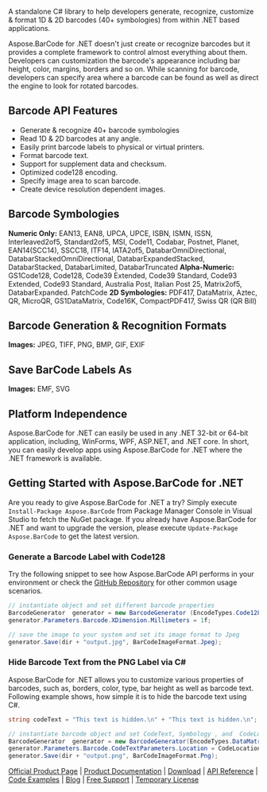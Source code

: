 A standalone C# library to help developers generate, recognize, customize & format 1D & 2D barcodes (40+ symbologies) from within .NET based applications.

Aspose.BarCode for .NET doesn't just create or recognize barcodes but it provides a complete framework to control almost everything about them. Developers can customization the barcode's appearance including bar height, color, margins, borders and so on. While scanning for barcode, developers can specify area where a barcode can be found as well as direct the engine to look for rotated barcodes.

## Barcode API Features
- Generate & recognize 40+ barcode symbologies
- Read 1D & 2D barcodes at any angle.
- Easily print barcode labels to physical or virtual printers.
- Format barcode text.
- Support for supplement data and checksum.
- Optimized code128 encoding.
- Specify image area to scan barcode.
- Create device resolution dependent images.

## Barcode Symbologies
**Numeric Only:** EAN13,  EAN8, UPCA, UPCE, ISBN, ISMN, ISSN, Interleaved2of5,  Standard2of5, MSI, Code11, Codabar, Postnet, Planet, EAN14(SCC14), SSCC18, ITF14, IATA2of5, DatabarOmniDirectional, DatabarStackedOmniDirectional, DatabarExpandedStacked,   DatabarStacked, DatabarLimited, DatabarTruncated
**Alpha-Numeric:** GS1Code128, Code128, Code39 Extended, Code39 Standard, Code93 Extended, Code93 Standard, Australia Post, Italian Post 25, Matrix2of5, DatabarExpanded. PatchCode
**2D Symbologies:** PDF417, DataMatrix, Aztec, QR, MicroQR, GS1DataMatrix, Code16K, CompactPDF417, Swiss QR (QR Bill)

## Barcode Generation & Recognition Formats
**Images:** JPEG, TIFF, PNG, BMP, GIF, EXIF

## Save BarCode Labels As
**Images:** EMF, SVG

## Platform Independence
Aspose.BarCode for .NET can easily be used in any .NET 32-bit or 64-bit application, including, WinForms, WPF, ASP.NET, and .NET core. In short, you can easily develop apps using Aspose.BarCode for .NET where the .NET framework is available.

## Getting Started with Aspose.BarCode for .NET
Are you ready to give Aspose.BarCode for .NET a try? Simply execute `Install-Package Aspose.BarCode` from Package Manager Console in Visual Studio to fetch the NuGet package. If you already have Aspose.BarCode for .NET and want to upgrade the version, please execute `Update-Package Aspose.BarCode` to get the latest version.

### Generate a Barcode Label with Code128
Try the following snippet to see how Aspose.BarCode API performs in your environment or check the [GitHub Repository](https://github.com/aspose-barcode/Aspose.BarCode-for-.NET) for other common usage scenarios.
```csharp
// instantiate object and set different barcode properties
BarcodeGenerator  generator = new BarcodeGenerator (EncodeTypes.Code128, "1234567");
generator.Parameters.Barcode.XDimension.Millimeters = 1f;

// save the image to your system and set its image format to Jpeg
generator.Save(dir + "output.jpg", BarCodeImageFormat.Jpeg);
```

### Hide Barcode Text from the PNG Label via C#
Aspose.BarCode for .NET allows you to customize various properties of barcodes, such as, borders, color, type, bar height as well as barcode text. Following example shows, how simple it is to hide the barcode text using C#.
```csharp
string codeText = "This text is hidden.\n" + "This text is hidden.\n"; ;

// instantiate barcode object and set CodeText, Symbology , and  CodeLocation
BarcodeGenerator  generator = new BarcodeGenerator(EncodeTypes.DataMatrix, codeText);
generator.Parameters.Barcode.CodeTextParameters.Location = CodeLocation.None;
generator.Save(dir + "output.png", BarCodeImageFormat.Png);
```
[Official Product Page](https://products.aspose.com/barcode/net) | [Product Documentation](https://docs.aspose.com/display/barcodenet/Home) | [Download](https://downloads.aspose.com/barcode/net) | [API Reference](https://apireference.aspose.com/net/barcode) | [Code Examples](https://github.com/aspose-barcode/Aspose.BarCode-for-.NET) | [Blog](https://blog.aspose.com/category/barcode/) | [Free Support](https://forum.aspose.com/c/barcode) | [Temporary License](https://purchase.aspose.com/temporary-license)